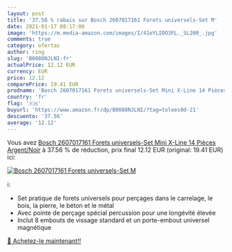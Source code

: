 ```yaml
---
layout: post
title: '37.56 % rabais sur Bosch 2607017161 Forets universels-Set M'
date: 2021-01-17 08:17:00
image: 'https://m.media-amazon.com/images/I/41oYLIOO3FL._SL200_.jpg'
comments: true
category: ofertas
author: ring
slug: 'B0088NJLNI-fr'
actualPrice: 12.12 EUR
currency: EUR
price: 12.12
comparePrice: 19.41 EUR
prodname: 'Bosch 2607017161 Forets universels-Set Mini X-Line 14 Pièces  Argent/Noir'
country: 'fr'
flag: '🇫🇷'
buyurl: 'https://www.amazon.fr/dp/B0088NJLNI/?tag=tolees0d-21'
descuento: '37.56'
average: '12.12'
---
```


Vous avez [Bosch 2607017161 Forets universels-Set Mini X-Line 14 Pièces  Argent/Noir](https://www.amazon.fr/dp/B0088NJLNI/?tag=tolees0d-21)  à  37.56 % de réduction, prix final  12.12 EUR (original: 19.41 EUR) ici:

[![Bosch 2607017161 Forets universels-Set M](https://m.media-amazon.com/images/I/41oYLIOO3FL._SL200_.jpg)](https://www.amazon.fr/dp/B0088NJLNI/?tag=tolees0d-21)

ℹ️:

- Set pratique de forets universels pour perçages dans le carrelage, le bois, la pierre, le béton et le métal
- Avec pointe de perçage spécial percussion pour une longévité élevée
- Inclut 8 embouts de vissage standard et un porte-embout universel magnétique

[🛒 Achetez-le maintenant!!](https://www.amazon.fr/dp/B0088NJLNI/?tag=tolees0d-21)
